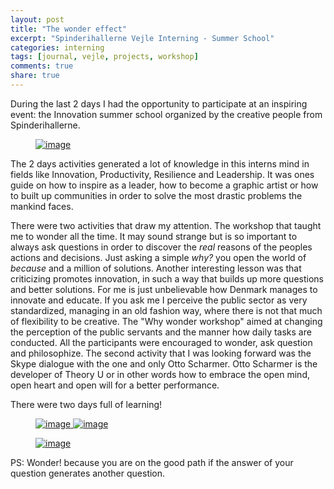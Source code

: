 ```yaml
---
layout: post
title: "The wonder effect"
excerpt: "Spinderihallerne Vejle Interning - Summer School"
categories: interning
tags: [journal, vejle, projects, workshop]
comments: true
share: true
---
```


During the last 2 days I had the opportunity to participate at an inspiring event: the Innovation summer school organized by the creative people from Spinderihallerne.

<figure>
	<a href="{{site.url}}/images/interning/28-08-2015/IMG_1284.JPG"><img src="{{site.url}}/images/interning/28-08-2015/IMG_1284.JPG" alt="image"></a>
</figure>

The 2 days activities generated a lot of knowledge in this interns mind in fields like Innovation, Productivity, Resilience and Leadership. It was ones guide on how to inspire as a leader, how to become a graphic artist or how to built up communities in order to solve the most drastic problems the mankind faces.

There were two activities that draw my attention. The workshop that taught me to wonder all the time. It may sound strange but is so important to always ask questions in order to discover the _real_ reasons of the peoples actions and decisions. Just asking a simple *why?* you open the world of *because* and a million of solutions. Another interesting lesson was that criticizing promotes innovation, in such a way that builds up more questions and better solutions.
For me is just unbelievable how Denmark manages to innovate and educate. If you ask me  I perceive the public sector as very standardized, managing in an old fashion way, where there is not that much of flexibility to be creative. The "Why wonder workshop" aimed at changing the perception of the public servants and the manner how daily tasks are conducted. All the participants were encouraged to wonder, ask question and philosophize.
The second activity that I was looking forward was the Skype dialogue with the one and only Otto Scharmer. Otto Scharmer is the developer of Theory U or in other words how to embrace the open mind, open heart and open will for a better performance.

There were two days full of learning!

<figure class="half">
  <a href="{{site.url}}/images/interning/28-08-2015/IMG_1285.JPG">
    <img src="{{site.url}}/images/interning/28-08-2015/IMG_1285.JPG" alt="image">  
  </a>
  <a href="{{site.url}}/images/interning/28-08-2015/IMG_1286.JPG">
    <img src="{{site.url}}/images/interning/28-08-2015/IMG_1286.JPG" alt="image">  
  </a>
</figure>

<figure>
	<a href="{{site.url}}/images/interning/28-08-2015/graphic.jpg"><img src="{{site.url}}/images/interning/28-08-2015/graphic.jpg" alt="image"></a>
</figure>

PS: Wonder! because you are on the good path if the answer of your question generates another question.
